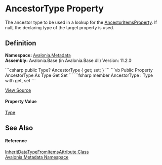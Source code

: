 # AncestorType Property


The ancestor type to be used in a lookup for the <a href="P_Avalonia_Metadata_InheritDataTypeFromItemsAttribute_AncestorItemsProperty">AncestorItemsProperty</a>. If null, the declaring type of the target property is used.



## Definition
**Namespace:** <a href="N_Avalonia_Metadata">Avalonia.Metadata</a>  
**Assembly:** Avalonia.Base (in Avalonia.Base.dll) Version: 11.2.0

<Tabs groupId="api-code-preview">
<TabItem value="csharp" label="C#">
```csharp
public Type? AncestorType { get; set; }
```
</TabItem>
<TabItem value="vb" label="VB">
```vb
Public Property AncestorType As Type
	Get
	Set
```
</TabItem>
<TabItem value="fsharp" label="F#">
```fsharp
member AncestorType : Type with get, set
```
</TabItem>
</Tabs>



<a href="https://github.com/AvaloniaUI/Avalonia/tree/master/src/Avalonia.Base/Metadata/InheritDataTypeFromItemsAttribute.cs#L33" title="View the source code">View Source</a>



#### Property Value
<a href="https://learn.microsoft.com/dotnet/api/system.type" target="_blank" rel="noopener noreferrer">Type</a>

## See Also


#### Reference
<a href="T_Avalonia_Metadata_InheritDataTypeFromItemsAttribute">InheritDataTypeFromItemsAttribute Class</a>  
<a href="N_Avalonia_Metadata">Avalonia.Metadata Namespace</a>  

